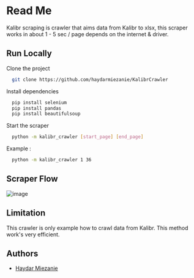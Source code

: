
# Read Me

Kalibr scraping is crawler that aims data from Kalibr to xlsx, this scraper works in about 1 - 5 sec / page depends on the internet & driver.

## Run Locally

Clone the project

```bash
  git clone https://github.com/haydarmiezanie/KalibrCrawler
```

Install dependencies

```bash
  pip install selenium
  pip install pandas
  pip install beautifulsoup
```

Start the scraper

```bash
  python -m kalibr_crawler [start_page] [end_page]
```
Example :

```bash
  python -m kalibr_crawler 1 36
```
## Scraper Flow

![image](https://user-images.githubusercontent.com/39428898/209944925-023ad1dc-b589-46b7-8eb3-d38b582cba10.png)


## Limitation

This crawler is only example how to crawl data from Kalibr. This method work's very efficient.

## Authors

- [Haydar Miezanie](https://github.com/haydarmiezanie)

